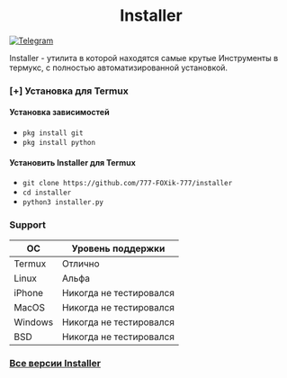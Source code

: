 <h1 align="center">Installer</h1>

[![Telegram](https://img.shields.io/badge/Telegram-SYPEXHACK-indigo?style=for-the-badge&logo=telegram)](https://t.me/+1MZLhFv1sMJjZmFi)


Installer - утилита в которой находятся самые крутые
Инструменты в термукс, с полностью автоматизированной установкой.

### [+] Установка для Termux

#### Установка зависимостей

 - ```pkg install git```
 - ```pkg install python``` 

#### Установить Installer для Termux

 - `git clone https://github.com/777-FOXik-777/installer`
 - `cd installer`
 - `python3 installer.py`

### Support

ОС         | Уровень поддержки
-----------|--------------
Termux     | Отлично
Linux      | Альфа
iPhone     | Никогда не тестировался
MacOS      | Никогда не тестировался
Windows    | Никогда не тестировался
BSD        | Никогда не тестировался

### [Все версии Installer](https://github.com/777-FOXik-777/installer/releases)
